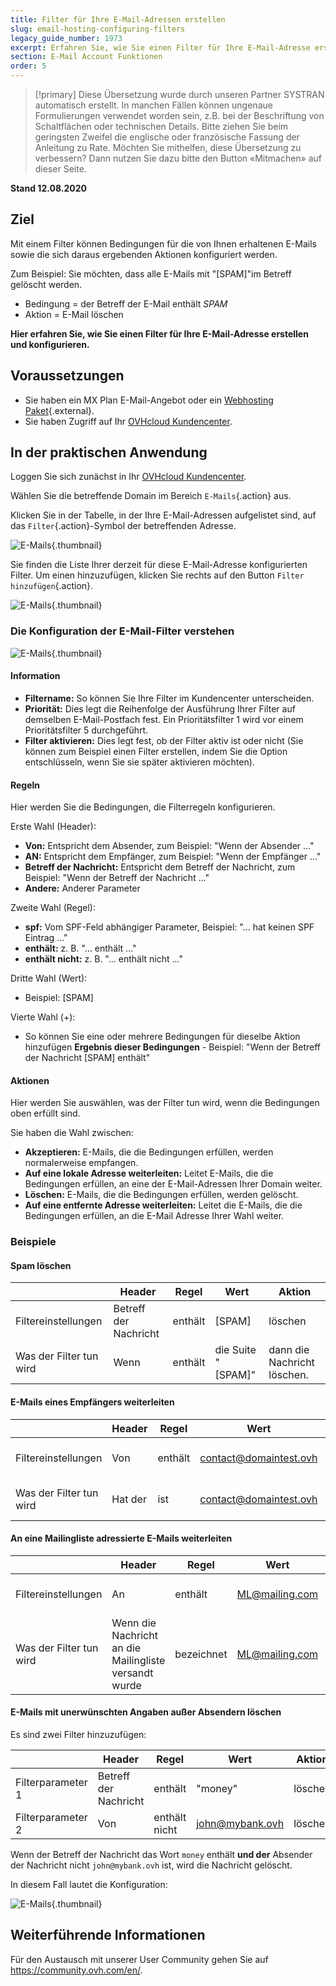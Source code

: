 ```yaml
---
title: Filter für Ihre E-Mail-Adressen erstellen
slug: email-hosting-configuring-filters
legacy_guide_number: 1973
excerpt: Erfahren Sie, wie Sie einen Filter für Ihre E-Mail-Adresse erstellen und konfigurieren
section: E-Mail Account Funktionen
order: 5
---
```


> [!primary]
> Diese Übersetzung wurde durch unseren Partner SYSTRAN automatisch erstellt. In manchen Fällen können ungenaue Formulierungen verwendet worden sein, z.B. bei der Beschriftung von Schaltflächen oder technischen Details. Bitte ziehen Sie beim geringsten Zweifel die englische oder französische Fassung der Anleitung zu Rate. Möchten Sie mithelfen, diese Übersetzung zu verbessern? Dann nutzen Sie dazu bitte den Button «Mitmachen» auf dieser Seite.
>

**Stand 12.08.2020**

## Ziel

Mit einem Filter können Bedingungen für die von Ihnen erhaltenen E-Mails sowie die sich daraus ergebenden Aktionen konfiguriert werden.

Zum Beispiel: Sie möchten, dass alle E-Mails mit "[SPAM]"im Betreff gelöscht werden.

- Bedingung = der Betreff der E-Mail enthält *SPAM*
- Aktion = E-Mail löschen

**Hier erfahren Sie, wie Sie einen Filter für Ihre E-Mail-Adresse erstellen und konfigurieren.**


## Voraussetzungen

- Sie haben ein MX Plan E-Mail-Angebot oder ein [Webhosting Paket](https://www.ovh.de/hosting/){.external}.
- Sie haben Zugriff auf Ihr [OVHcloud Kundencenter](https://www.ovh.com/auth/?action=gotomanager&from=https://www.ovh.de/&ovhSubsidiary=de).


## In der praktischen Anwendung

Loggen Sie sich zunächst in Ihr [OVHcloud Kundencenter](https://www.ovh.com/auth/?action=gotomanager&from=https://www.ovh.de/&ovhSubsidiary=de).

Wählen Sie die betreffende Domain im Bereich `E-Mails`{.action} aus.

Klicken Sie in der Tabelle, in der Ihre E-Mail-Adressen aufgelistet sind, auf das `Filter`{.action}-Symbol der betreffenden Adresse.

![E-Mails](images/img_3239.jpg){.thumbnail}

Sie finden die Liste Ihrer derzeit für diese E-Mail-Adresse konfigurierten Filter. Um einen hinzuzufügen, klicken Sie rechts auf den Button `Filter hinzufügen`{.action}.

![E-Mails](images/img_3240.jpg){.thumbnail}


### Die Konfiguration der E-Mail-Filter verstehen

![E-Mails](images/img_3241.jpg){.thumbnail}


#### Information

- **Filtername:** So können Sie Ihre Filter im Kundencenter unterscheiden.
- **Priorität:** Dies legt die Reihenfolge der Ausführung Ihrer Filter auf demselben E-Mail-Postfach fest. Ein Prioritätsfilter 1 wird vor einem Prioritätsfilter 5 durchgeführt.
- **Filter aktivieren:** Dies legt fest, ob der Filter aktiv ist oder nicht (Sie können zum Beispiel einen Filter erstellen, indem Sie die Option entschlüsseln, wenn Sie sie später aktivieren möchten).


#### Regeln

Hier werden Sie die Bedingungen, die Filterregeln konfigurieren.

Erste Wahl (Header):

- **Von:** Entspricht dem Absender, zum Beispiel: "Wenn der Absender ..."
- **AN:** Entspricht dem Empfänger, zum Beispiel: "Wenn der Empfänger ..."
- **Betreff der Nachricht:** Entspricht dem Betreff der Nachricht, zum Beispiel: "Wenn der Betreff der Nachricht ..."
- **Andere:** Anderer Parameter

Zweite Wahl (Regel):

- **spf:** Vom SPF-Feld abhängiger Parameter, Beispiel: "... hat keinen SPF Eintrag ..."
- **enthält:** z. B. "... enthält ..."
- **enthält nicht:** z. B. "... enthält nicht ..."

Dritte Wahl (Wert):

- Beispiel: [SPAM]

Vierte Wahl (+):

- So können Sie eine oder mehrere Bedingungen für dieselbe Aktion hinzufügen 
**Ergebnis dieser Bedingungen** - Beispiel: "Wenn der Betreff der Nachricht [SPAM] enthält"


#### Aktionen
Hier werden Sie auswählen, was der Filter tun wird, wenn die Bedingungen oben erfüllt sind.

Sie haben die Wahl zwischen:

- **Akzeptieren:** E-Mails, die die Bedingungen erfüllen, werden normalerweise empfangen.
- **Auf eine lokale Adresse weiterleiten:** Leitet E-Mails, die die Bedingungen erfüllen, an eine der E-Mail-Adressen Ihrer Domain weiter.
- **Löschen:** E-Mails, die die Bedingungen erfüllen, werden gelöscht.
- **Auf eine entfernte Adresse weiterleiten:** Leitet die E-Mails, die die Bedingungen erfüllen, an die E-Mail Adresse Ihrer Wahl weiter.


### Beispiele

#### Spam löschen

||Header|Regel|Wert|Aktion|
|---|---|---|---|---|
|Filtereinstellungen|Betreff der Nachricht|enthält|[SPAM]|löschen|
|Was der Filter tun wird|Wenn|enthält|die Suite "[SPAM]"|dann die Nachricht löschen.|


#### E-Mails eines Empfängers weiterleiten

||Header|Regel|Wert|Aktion|
|---|---|---|---|---|
|Filtereinstellungen|Von|enthält|contact@domaintest.ovh|an eine Remote-Adresse weiterleiten: jean@otherdomain.ovh|
|Was der Filter tun wird|Hat der|ist|contact@domaintest.ovh|Die E-Mail an jean@otherdomain.ovh weiterleiten|


#### An eine Mailingliste adressierte E-Mails weiterleiten

||Header|Regel|Wert|Aktion|
|---|---|---|---|---|
|Filtereinstellungen|An|enthält|ML@mailing.com|Auf eine lokale Adresse weiterleiten: recipient@mypersonaldomain.ovh|
|Was der Filter tun wird|Wenn die Nachricht an die Mailingliste versandt wurde|bezeichnet|ML@mailing.com|Senden Sie die Nachricht an meine andere Adresse: recipient@mypersonaldomain.ovh|

<a name="MULTI"></a>

#### E-Mails mit unerwünschten Angaben außer Absendern löschen 

Es sind zwei Filter hinzuzufügen:

||Header|Regel|Wert|Aktion|
|---|---|---|---|---|
|Filterparameter 1|Betreff der Nachricht|enthält|"money"|löschen|
|Filterparameter 2|Von|enthält nicht|john@mybank.ovh|löschen|

Wenn der Betreff der Nachricht das Wort `money` enthält **und der** Absender der Nachricht nicht `john@mybank.ovh` ist, wird die Nachricht gelöscht.

In diesem Fall lautet die Konfiguration:

![E-Mails](images/img_3242.jpg){.thumbnail}

## Weiterführende Informationen

Für den Austausch mit unserer User Community gehen Sie auf <https://community.ovh.com/en/>.